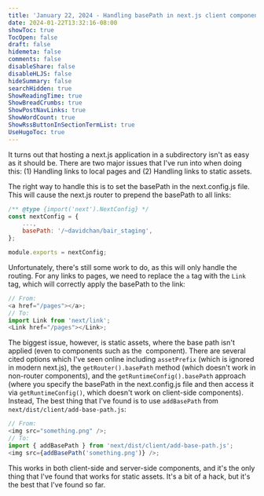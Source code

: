 ```yaml
---
title: 'January 22, 2024 - Handling basePath in next.js client components'
date: 2024-01-22T13:32:16-08:00
showToc: true
TocOpen: false
draft: false
hidemeta: false
comments: false
disableShare: false
disableHLJS: false
hideSummary: false
searchHidden: true
ShowReadingTime: true
ShowBreadCrumbs: true
ShowPostNavLinks: true
ShowWordCount: true
ShowRssButtonInSectionTermList: true
UseHugoToc: true
---
```


It turns out that hosting a next.js application in a subdirectory isn't as easy as it should be. There are two major
issues that I've run into when doing this: (1) Handling links to local pages and (2) Handling links to static assets.

The right way to handle this is to set the basePath in the next.config.js file. This will cause the next.js router to
prepend the basePath to all links:

```javascript
/** @type {import('next').NextConfig} */
const nextConfig = {
    ...,
    basePath: '/~davidchan/bair_staging',
};

module.exports = nextConfig;

```

Unfortunately, there's still some work to do, as this will only handle the routing. For any links to pages, we need to
replace the `a` tag with the `Link` tag, which will correctly apply the basePath to the link:

```javascript
// From:
<a href="/pages"></a>;
// To:
import Link from 'next/link';
<Link href="/pages"></Link>;
```

The biggest issue, however, is static assets, where the base path isn't applied (even to components such as the
<Image> component). There are several cited options which I've seen online including `assetPrefix` (which is ignored in
modern next.js), the `getRouter().basePath` method (which doesn't work in non-router components), and the `getRuntimeConfig().basePath`
approach (where you specify the basePath in the next.config.js file and then access it via `getRuntimeConfig()`, which
doesn't work on client-side components). Instead, The best thing that I've found is to use `addBasePath` from `next/dist/client/add-base-path.js`:

```javascript
// From:
<img src="something.png" />;
// To:
import { addBasePath } from 'next/dist/client/add-base-path.js';
<img src={addBasePath('something.png')} />;
```

This works in both client-side and server-side components, and it's the only thing that I've found that works for
static assets. It's a bit of a hack, but it's the best that I've found so far.
